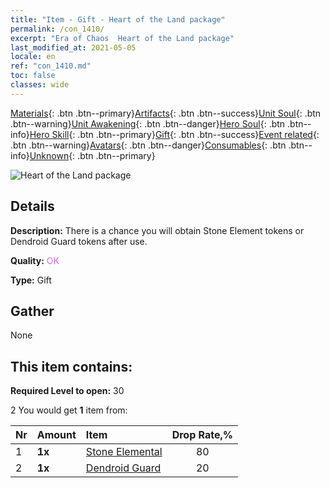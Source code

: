 ```yaml
---
title: "Item - Gift - Heart of the Land package"
permalink: /con_1410/
excerpt: "Era of Chaos  Heart of the Land package"
last_modified_at: 2021-05-05
locale: en
ref: "con_1410.md"
toc: false
classes: wide
---
```

 [Materials](/Items/){: .btn .btn--primary}[Artifacts](/Items/Artifacts/){: .btn .btn--success}[Unit Soul](/Items/UnitSoul/){: .btn .btn--warning}[Unit Awakening](/Items/UnitAwakening/){: .btn .btn--danger}[Hero Soul](/Items/HeroSoul/){: .btn .btn--info}[Hero Skill](/Items/HeroSkill/){: .btn .btn--primary}[Gift](/Items/Gift/){: .btn .btn--success}[Event related](/Items/Events/){: .btn .btn--warning}[Avatars](/Items/Avatars/){: .btn .btn--danger}[Consumables](/Items/Consumables/){: .btn .btn--info}[Unknown](/Items/Unknown/){: .btn .btn--primary}

 ![Heart of the Land package](/images/t/i_907024.png)

## Details
 **Description:** There is a chance you will obtain Stone Element tokens or Dendroid Guard tokens after use.

 **Quality:** <span style="color: #DA70D6">OK</span>

 **Type:** Gift

## Gather

  None

## This item contains:

 **Required Level to open:** 30

 2 You would get **1** item  from:

  | Nr | Amount |     Item    | Drop Rate,% |
  |:---|:-------|:------------|:---------:|
  | 1 |  **1x** | [Stone Elemental](/Items/unt_266/) | 80 | 
  | 2 |  **1x** | [Dendroid Guard](/Items/unt_203/) | 20 | 

